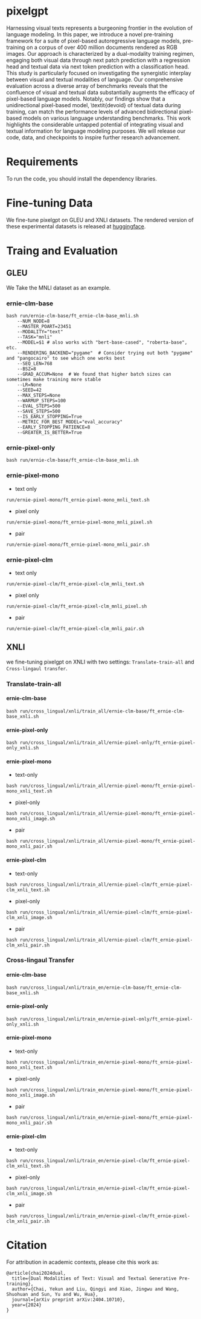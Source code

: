 # pixelgpt
Harnessing visual texts represents a burgeoning frontier in the evolution of language modeling. In this paper, we introduce a novel pre-training framework for a suite of pixel-based autoregressive language models, pre-training on a corpus of over 400 million documents rendered as RGB images. Our approach is characterized by a dual-modality training regimen, engaging both visual data through next patch prediction with a regression head and textual data via next token prediction with a classification head. This study is particularly focused on investigating the synergistic interplay between visual and textual modalities of language. Our comprehensive evaluation across a diverse array of benchmarks reveals that the confluence of visual and textual data substantially augments the efficacy of pixel-based language models. Notably, our findings show that a unidirectional pixel-based model, \textit{devoid} of textual data during training, can match the performance levels of advanced bidirectional pixel-based models on various language understanding benchmarks. This work highlights the considerable untapped potential of integrating visual and textual information for language modeling purposes. We will release our code, data, and checkpoints to inspire further research advancement.
# Requirements
To run the code, you should install the dependency libraries.
# Fine-tuning Data
We fine-tune pixelgpt on GLEU and XNLI datasets. The rendered version of these experimental datasets is released at [huggingface](https://huggingface.co/datasets/baidu/PixelGPT_sft).
# Traing and Evaluation
## GLEU 
We Take the MNLI dataset as an example.
### ernie-clm-base
```
bash run/ernie-clm-base/ft_ernie-clm-base_mnli.sh 
    --NUM_NODE=8
    --MASTER_POART=23451
    --MODALITY="text"
    --TASK="mnli"
    --MODEL=$1 # also works with "bert-base-cased", "roberta-base", etc.
    --RENDERING_BACKEND="pygame"  # Consider trying out both "pygame" and "pangocairo" to see which one works best
    --SEQ_LEN=768
    --BSZ=8
    --GRAD_ACCUM=None  # We found that higher batch sizes can sometimes make training more stable
    --LR=None
    --SEED=42
    --MAX_STEPS=None
    --WARMUP_STEPS=100
    --EVAL_STEPS=500
    --SAVE_STEPS=500
    --IS_EARLY_STOPPING=True
    --METRIC_FOR_BEST_MODEL="eval_accuracy"
    --EARLY_STOPPING_PATIENCE=8
    --GREATER_IS_BETTER=True
```
### ernie-pixel-only
```
bash run/ernie-clm-base/ft_ernie-clm-base_mnli.sh
```
### ernie-pixel-mono
- text only
```
run/ernie-pixel-mono/ft_ernie-pixel-mono_mnli_text.sh
```
- pixel only
```
run/ernie-pixel-mono/ft_ernie-pixel-mono_mnli_pixel.sh
```
- pair
```
run/ernie-pixel-mono/ft_ernie-pixel-mono_mnli_pair.sh
```

### ernie-pixel-clm
- text only
```
run/ernie-pixel-clm/ft_ernie-pixel-clm_mnli_text.sh
```
- pixel only
```
run/ernie-pixel-clm/ft_ernie-pixel-clm_mnli_pixel.sh
```
- pair
```
run/ernie-pixel-clm/ft_ernie-pixel-clm_mnli_pair.sh
```


## XNLI
we fine-tuning pixelgpt on XNLI with two settings: `Translate-train-all` and `Cross-lingaul transfer`.
### Translate-train-all
#### ernie-clm-base
```
bash run/cross_lingual/xnli/train_all/ernie-clm-base/ft_ernie-clm-base_xnli.sh
```
#### ernie-pixel-only
```
bash run/cross_lingual/xnli/train_all/ernie-pixel-only/ft_ernie-pixel-only_xnli.sh
```
#### ernie-pixel-mono
- text-only
```
bash run/cross_lingual/xnli/train_all/ernie-pixel-mono/ft_ernie-pixel-mono_xnli_text.sh
```
- pixel-only
```
bash run/cross_lingual/xnli/train_all/ernie-pixel-mono/ft_ernie-pixel-mono_xnli_image.sh
```
- pair
```
bash run/cross_lingual/xnli/train_all/ernie-pixel-mono/ft_ernie-pixel-mono_xnli_pair.sh
```
#### ernie-pixel-clm
- text-only
```
bash run/cross_lingual/xnli/train_all/ernie-pixel-clm/ft_ernie-pixel-clm_xnli_text.sh
```
- pixel-only
```
bash run/cross_lingual/xnli/train_all/ernie-pixel-clm/ft_ernie-pixel-clm_xnli_image.sh
```
- pair
```
bash run/cross_lingual/xnli/train_all/ernie-pixel-clm/ft_ernie-pixel-clm_xnli_pair.sh
```

### Cross-lingaul Transfer
#### ernie-clm-base
```
bash run/cross_lingual/xnli/train_en/ernie-clm-base/ft_ernie-clm-base_xnli.sh
```
#### ernie-pixel-only
```
bash run/cross_lingual/xnli/train_en/ernie-pixel-only/ft_ernie-pixel-only_xnli.sh
```
#### ernie-pixel-mono
- text-only
```
bash run/cross_lingual/xnli/train_en/ernie-pixel-mono/ft_ernie-pixel-mono_xnli_text.sh
```
- pixel-only
```
bash run/cross_lingual/xnli/train_en/ernie-pixel-mono/ft_ernie-pixel-mono_xnli_image.sh
```
- pair
```
bash run/cross_lingual/xnli/train_en/ernie-pixel-mono/ft_ernie-pixel-mono_xnli_pair.sh
```
#### ernie-pixel-clm
- text-only
```
bash run/cross_lingual/xnli/train_en/ernie-pixel-clm/ft_ernie-pixel-clm_xnli_text.sh
```
- pixel-only
```
bash run/cross_lingual/xnli/train_en/ernie-pixel-clm/ft_ernie-pixel-clm_xnli_image.sh
```
- pair
```
bash run/cross_lingual/xnli/train_en/ernie-pixel-clm/ft_ernie-pixel-clm_xnli_pair.sh
```
# Citation
For attribution in academic contexts, please cite this work as:
```
@article{chai2024dual,
  title={Dual Modalities of Text: Visual and Textual Generative Pre-training},
  author={Chai, Yekun and Liu, Qingyi and Xiao, Jingwu and Wang, Shuohuan and Sun, Yu and Wu, Hua},
  journal={arXiv preprint arXiv:2404.10710},
  year={2024}
}
```
